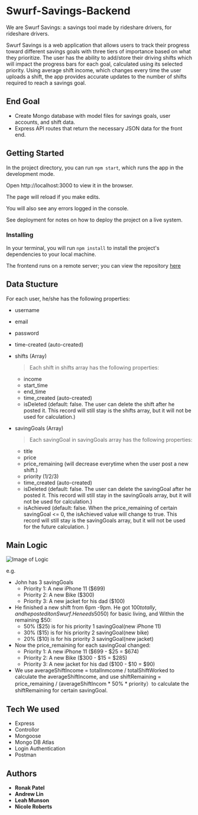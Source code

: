 # Swurf-Savings-Backend

We are Swurf Savings: a savings tool made by rideshare drivers, for rideshare drivers.

Swurf Savings is a web application that allows users to track their progress toward different savings goals with three tiers of importance based on what they prioritize.  The user has the ability to add/store their driving shifts which will impact the progress bars for each goal, calculated using its selected priority.  Using average shift income, which changes every time the user uploads a shift, the app provides accurate updates to the number of shifts required to reach a savings goal.

## End Goal

- Create Mongo database with model files for savings goals, user accounts, and shift data.
- Express API routes that return the necessary JSON data for the front end. 

## Getting Started

In the project directory, you can run `npm start`, which runs the app in the development mode.

Open http://localhost:3000 to view it in the browser.

The page will reload if you make edits.

You will also see any errors logged in the console.

See deployment for notes on how to deploy the project on a live system.

### Installing

In your terminal, you will run `npm install` to install the project's dependencies to your local machine.

The frontend runs on a remote server; you can view the repository [here](https://github.com/ronak0624/swurf-savings)

## Data Stucture
For each user, he/she has the following properties:
- username
- email
- password
- time-created (auto-created)
- shifts (Array) 
  > Each shift in shifts array has the following properties:
  - income
  - start_time
  - end_time
  - time_created (auto-created)
  - isDeleted (default: false. The user can delete the shift after he posted it. This record will still stay is the shifts array, but it will not be used for calculation.)

- savingGoals (Array) 
  > Each savingGoal in savingGoals array has the following properties:
  - title
  - price 
  - price_remaining (will decrease everytime when the user post a new shift.)
  - priority (1/2/3)
  - time_created (auto-created)
  - isDeleted (default: false. The user can delete the savingGoal after he posted it. This record will still stay in the savingGoals array, but it will not be used for calculation.)
  - isAchieved (default: false. When the price_remaining of certain savingGoal <= 0, the isAchieved value will change to true.   This record will still stay is the savingGoals array, but it will not be used for the future calculation. )

## Main Logic

![Image of Logic](https://i.ibb.co/2kwHczF/logic.png)

e.g. 
- John has 3 savingGoals
  - Priority 1: A new iPhone 11 ($699)
  - Priority 2: A new Bike ($300)
  - Priority 3: A new jacket for his dad ($100)
- He finished a new shift from 6pm -9pm. He got $100 totally, and he posted it on Swurf. He needs 50% of the income ($50) for basic living, and Within the remaining $50:
  - 50% ($25) is for his priority 1 savingGoal(new iPhone 11)
  - 30% ($15) is for his priority 2 savingGoal(new bike)
  - 20% ($10) is for his priority 3 savingGoal(new jacket)
- Now the price_remaining for each savingGoal changed:
  - Priority 1: A new iPhone 11 ($699 - $25 = $674)
  - Priority 2: A new Bike ($300 - $15 = $285)
  - Priority 3: A new jacket for his dad ($100 - $10 = $90) 
- We use averageShiftIncome = totalInmcome / totalShiftWorked to calculate the averageShiftIncome, and use shiftRemaining = price_remaining / (averageShiftIncom * 50% * priority）to calculate the shiftRemaining for certain savingGoal.

## Tech We used

* Express
* Controllor
* Mongoose
* Mongo DB Atlas
* Login Authentication
* Postman

## Authors

* **Ronak Patel**
* **Andrew Lin**
* **Leah Munson**
* **Nicole Roberts**
